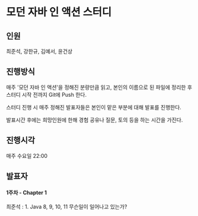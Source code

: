 # 모던 자바 인 액션 스터디

## 인원

최준석, 강한규, 김예서, 윤건상

## 진행방식

매주 '모던 자바 인 액션'을 정해진 분량만큼 읽고, 본인의 이름으로 된 파일에 정리한 후 스터디 시작 전까지 Git에 Push 한다.

스터디 진행 시 매주 정해진 발표자들은 본인이 맡은 부분에 대해 발표를 진행한다.

발표시간 후에는 희망인원에 한해 경험 공유나 질문, 토의 등을 하는 시간을 가진다.

## 진행시각

매주 수요일 22:00

## 발표자

#### 1주차 - Chapter 1

최준석 : 1. Java 8, 9, 10, 11 무슨일이 일어나고 있는가?
